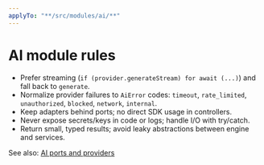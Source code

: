 ```yaml
---
applyTo: "**/src/modules/ai/**"
---
```


# AI module rules

- Prefer streaming (`if (provider.generateStream) for await (...)`) and fall back to `generate`.
- Normalize provider failures to `AiError` codes: `timeout`, `rate_limited`, `unauthorized`, `blocked`, `network`, `internal`.
- Keep adapters behind ports; no direct SDK usage in controllers.
- Never expose secrets/keys in code or logs; handle I/O with try/catch.
- Return small, typed results; avoid leaky abstractions between engine and services.

See also: [AI ports and providers](../../docs/ai-port.md)
